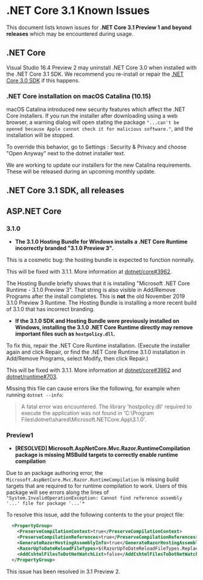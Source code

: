 # .NET Core 3.1  Known Issues

This document lists known issues for **.NET Core 3.1 Preview 1 and beyond releases** which may be encountered during usage.

## .NET Core

Visual Studio 16.4 Preview 2 may uninstall .NET Core 3.0 when installed with the .NET Core 3.1 SDK. We recommend you re-install or repair the [.NET Core 3.0 SDK](https://dotnet.microsoft.com/download/dotnet-core/3.0) if this happens.

### .NET Core installation on macOS Catalina (10.15)

macOS Catalina introduced new security features which affect the .NET Core installers. If you run the installer after downloading using a web browser, a warning dialog will open stating the package `"...can't be opened because Apple cannot check it for malicious software."`, and the installation will be stopped.

To override this behavior, go to Settings : Security & Privacy and choose "Open Anyway" next to the dotnet installer text.

We are working to update our installers for the new Catalina requirements. These will be released during an upcoming monthly update.

## .NET Core 3.1 SDK, all releases

## ASP.NET Core

### 3.1.0

* **The 3.1.0 Hosting Bundle for Windows installs a .NET Core Runtime incorrectly branded "3.1.0 Preview 3".**

This is a cosmetic bug: the hosting bundle is expected to function normally.

This will be fixed with 3.1.1. More information at [dotnet/core#3962](https://github.com/dotnet/core/issues/3962).

The Hosting Bundle briefly shows that it is installing "Microsoft .NET Core Runtime - 3.1.0 Preview 3". That string is also visible in Add/Remove Programs after the install completes. This is **not** the old November 2019 3.1.0 Preview 3 Runtime. The Hosting Bundle is installing a more recent build of 3.1.0 that has incorrect branding.

* **If the 3.1.0 SDK and Hosting Bundle were previously installed on Windows, installing the 3.1.0 .NET Core Runtime directly may remove important files such as `hostpolicy.dll`.**

To fix this, repair the .NET Core Runtime installation. (Execute the installer again and click Repair, or find the .NET Core Runtime 3.1.0 installation in Add/Remove Programs, select Modify, then click Repair.)

This will be fixed with 3.1.1. More information at [dotnet/core#3962](https://github.com/dotnet/core/issues/3962) and [dotnet/runtime#703](https://github.com/dotnet/runtime/issues/703).

Missing this file can cause errors like the following, for example when running `dotnet --info`:

> A fatal error was encountered. The library 'hostpolicy.dll' required to execute the application was not found in 'C:\Program Files\dotnet\shared\Microsoft.NETCore.App\3.1.0'.

### Preview1

* **[RESOLVED] Microsoft.AspNetCore.Mvc.Razor.RuntimeCompilation package is missing MSBuild targets to correctly enable runtime compilation**

Due to an package authoring error, the `Microsoft.AspNetCore.Mvc.Razor.RuntimeCompilation` is missing build targets that are required to for runtime compilation to work. 
Users of this package will see errors along the lines of `"System.InvalidOperationException: Cannot find reference assembly '...' file for package '...'*`

To resolve this issue, add the following contents to the your project file:

```xml
  <PropertyGroup>
    <PreserveCompilationContext>true</PreserveCompilationContext>
    <PreserveCompilationReferences>true</PreserveCompilationReferences>
    <GenerateRazorHostingAssemblyInfo>true</GenerateRazorHostingAssemblyInfo>
    <RazorUpToDateReloadFileTypes>$(RazorUpToDateReloadFileTypes.Replace('.cshtml', ''))</RazorUpToDateReloadFileTypes>
    <AddCshtmlFilesToDotNetWatchList>false</AddCshtmlFilesToDotNetWatchList>
  </PropertyGroup>
```
This issue has been resolved in 3.1 Preview 2. 



